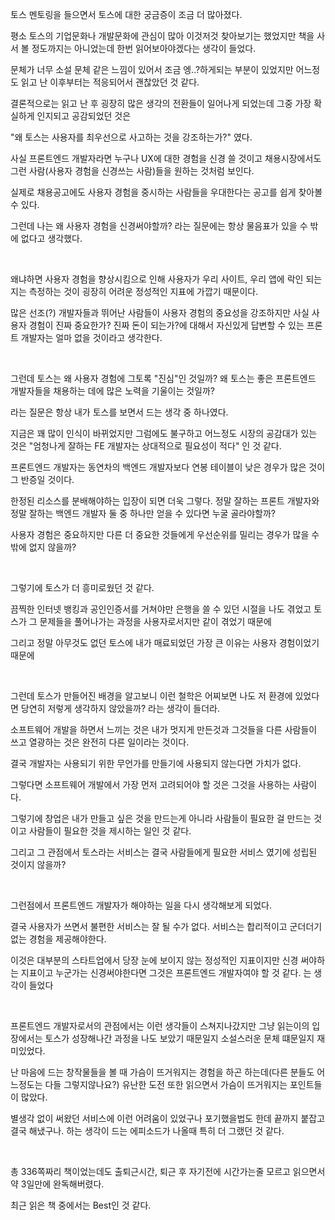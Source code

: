 토스 멘토링을 들으면서 토스에 대한 궁금증이 조금 더 많아졌다.

평소 토스의 기업문화나 개발문화에 관심이 많아 이것저것 찾아보기는 했었지만 책을 사서 볼 정도까지는 아니었는데 한번 읽어보아야겠다는 생각이 들었다.

문체가 너무 소설 문체 같은 느낌이 있어서 조금 엥..?하게되는 부분이 있었지만 어느정도 읽고 난 이후부터는 적응되어서 괜찮았던 것 같다.

결론적으로는 읽고 난 후 굉장히 많은 생각의 전환들이 일어나게 되었는데 그중 가장 확실하게 인지되고 공감되었던 것은

"왜 토스는 사용자를 최우선으로 사고하는 것을 강조하는가?" 였다.

사실 프론트엔드 개발자라면 누구나 UX에 대한 경험을 신경 쓸 것이고 채용시장에서도 그런 사람(사용자 경험을 신경쓰는 사람)들을 원하는 것처럼 보인다.

실제로 채용공고에도 사용자 경험을 중시하는 사람들을 우대한다는 공고를 쉽게 찾아볼 수 있다.

그런데 나는 왜 사용자 경험을 신경써야할까? 라는 질문에는 항상 물음표가 있을 수 밖에 없다고 생각했다.

<br/>

왜냐하면 사용자 경험을 향상시킴으로 인해 사용자가 우리 사이트, 우리 앱에 락인 되는지는 측정하는 것이 굉장히 어려운 정성적인 지표에 가깝기 때문이다.

많은 선조(?) 개발자들과 뛰어난 사람들이 사용자 경험의 중요성을 강조하지만 사실 사용자 경험이 진짜 중요한가? 진짜 돈이 되는가?에 대해서 자신있게 답변할 수 있는 프론트 개발자는 얼마 없을 것이라고 생각한다.

<br/>

그런데 토스는 왜 사용자 경험에 그토록 "진심"인 것일까? 왜 토스는 좋은 프론트엔드 개발자들을 채용하는 데에 많은 노력을 기울이는 것일까?

라는 질문은 항상 내가 토스를 보면서 드는 생각 중 하나였다.

지금은 꽤 많이 인식이 바뀌었지만 그럼에도 불구하고 어느정도 시장의 공감대가 있는 것은 "엄청나게 잘하는 FE 개발자는 상대적으로 필요성이 적다" 인 것 같다.

프론트엔드 개발자는 동연차의 백엔드 개발자보다 연봉 테이블이 낮은 경우가 많은 것이 그 반증일 것이다.

한정된 리소스를 분배해야하는 입장이 되면 더욱 그렇다. 정말 잘하는 프론트 개발자와 정말 잘하는 백엔드 개발자 둘 중 하나만 얻을 수 있다면 누굴 골라야할까?

사용자 경험은 중요하지만 다른 더 중요한 것들에게 우선순위를 밀리는 경우가 많을 수 밖에 없지 않을까?

<br/>

그렇기에 토스가 더 흥미로웠던 것 같다.

끔찍한 인터넷 뱅킹과 공인인증서를 거쳐야만 은행을 쓸 수 있던 시절을 나도 겪었고 토스가 그 문제들을 풀어나가는 과정을 사용자로서지만 같이 겪었기 때문에

그리고 정말 아무것도 없던 토스에 내가 매료되었던 가장 큰 이유는 사용자 경험이었기 때문에

<br/>

그런데 토스가 만들어진 배경을 알고보니 이런 철학은 어찌보면 나도 저 환경에 있었다면 당연히 저렇게 생각하지 않았을까? 라는 생각이 들더라.

소프트웨어 개발을 하면서 느끼는 것은 내가 멋지게 만든것과 그것들을 다른 사람들이 쓰고 열광하는 것은 완전히 다른 일이라는 것이다.

결국 개발자는 사용되기 위한 무언가를 만들기에 사용되지 않는다면 가치가 없다.

그렇다면 소프트웨어 개발에서 가장 먼저 고려되어야 할 것은 그것을 사용하는 사람이다.

그렇기에 창업은 내가 만들고 싶은 것을 만드는게 아니라 사람들이 필요한 걸 만드는 것이고 사람들이 필요한 것을 제시하는 일인 것 같다.

그리고 그 관점에서 토스라는 서비스는 결국 사람들에게 필요한 서비스 였기에 성립된 것이지 않을까?

<br/>

그런점에서 프론트엔드 개발자가 해야하는 일을 다시 생각해보게 되었다.

결국 사용자가 쓰면서 불편한 서비스는 잘 될 수가 없다. 서비스는 합리적이고 군더더기 없는 경험을 제공해야한다.

이것은 대부분의 스타트업에서 당장 눈에 보이지 않는 정성적인 지표이지만 신경 써야하는 지표이고 누군가는 신경써야한다면 그것은 프론트엔드 개발자여야 할 것 같다. 는 생각이 들었다

<br/>

프론트엔드 개발자로서의 관점에서는 이런 생각들이 스쳐지나갔지만 그냥 읽는이의 입장에서는 토스가 성장해나간 과정을 나도 보았기 때문일지 소설스러운 문체 떄문일지 재미있었다.

난 마음에 드는 창작물들을 볼 때 가슴이 뜨거워지는 경험을 하곤 하는데(다른 분들도 어느정도는 다들 그렇지않나요?) 유난한 도전 또한 읽으면서 가슴이 뜨거워지는 포인트들이 많았다.

별생각 없이 써왔던 서비스에 이런 어려움이 있었구나 포기했을법도 한데 끝까지 붙잡고 결국 해냈구나. 하는 생각이 드는 에피소드가 나올때 특히 더 그랬던 것 같다.


<br/>

총 336쪽짜리 책이었는데도 출퇴근시간, 퇴근 후 자기전에 시간가는줄 모르고 읽으면서 약 3일만에 완독해버렸다.

최근 읽은 책 중에서는 Best인 것 같다.

